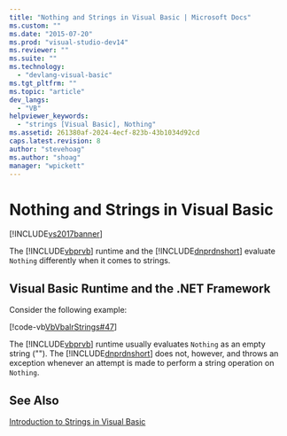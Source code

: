```yaml
---
title: "Nothing and Strings in Visual Basic | Microsoft Docs"
ms.custom: ""
ms.date: "2015-07-20"
ms.prod: "visual-studio-dev14"
ms.reviewer: ""
ms.suite: ""
ms.technology: 
  - "devlang-visual-basic"
ms.tgt_pltfrm: ""
ms.topic: "article"
dev_langs: 
  - "VB"
helpviewer_keywords: 
  - "strings [Visual Basic], Nothing"
ms.assetid: 261380af-2024-4ecf-823b-43b1034d92cd
caps.latest.revision: 8
author: "stevehoag"
ms.author: "shoag"
manager: "wpickett"
---
```

# Nothing and Strings in Visual Basic
[!INCLUDE[vs2017banner](../../../../includes/vs2017banner.md)]

The [!INCLUDE[vbprvb](../../../../includes/vbprvb-md.md)] runtime and the [!INCLUDE[dnprdnshort](../../../../includes/dnprdnshort-md.md)] evaluate `Nothing` differently when it comes to strings.  
  
## Visual Basic Runtime and the .NET Framework  
 Consider the following example:  
  
 [!code-vb[VbVbalrStrings#47](../../../../samples/snippets/visualbasic/VS_Snippets_VBCSharp/VbVbalrStrings/VB/Class2.vb#47)]  
  
 The [!INCLUDE[vbprvb](../../../../includes/vbprvb-md.md)] runtime usually evaluates `Nothing` as an empty string (""). The [!INCLUDE[dnprdnshort](../../../../includes/dnprdnshort-md.md)] does not, however, and throws an exception whenever an attempt is made to perform a string operation on `Nothing`.  
  
## See Also  
 [Introduction to Strings in Visual Basic](../../../../visual-basic/programming-guide/language-features/strings/introduction-to-strings.md)